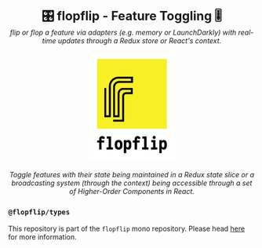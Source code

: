 <p align="center">
  <b style="font-size: 25px">🎛 flopflip - Feature Toggling 🎚</b><br />
  <i>flip or flop a feature via adapters (e.g. memory or LaunchDarkly) with real-time updates through a Redux store or React's context.</i>
</p>

<p align="center">
  <img alt="Logo" src="https://raw.githubusercontent.com/tdeekens/flopflip/master/logo.png" /><br /><br />
  <i>Toggle features with their state being maintained in a Redux state slice or a broadcasting system (through the context) being accessible through a set of Higher-Order Components in React.</i><br />
</p>

### `@flopflip/types`

This repository is part of the `flopflip` mono repository. Please head [here](https://github.com/tdeekens/flopflip) for more information.
